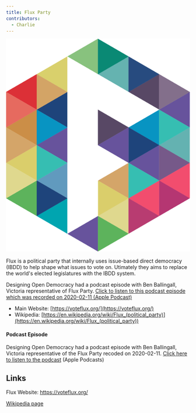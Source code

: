 ```yaml
---
title: Flux Party
contributors:
  - Charlie
---
```


![](flux-mark.svg "Flux-mark.svg")


Flux is a political party that internally uses issue-based direct democracy (IBDD) to help shape what issues to vote on. Utimately they aims to replace the world's elected legislatures with the IBDD system.

Designing Open Democracy had a podcast episode with Ben Ballingall, Victoria representative of Flux Party. [Click to listen to this podcast episode which was recorded on 2020-02-11 (Apple Podcast)](https://podcasts.apple.com/au/podcast/talk-ben-ballingall-about-flux-party-issue-based-direct/id1492656241?i=1000465446730)

* Main Website: [https://voteflux.org/](https://voteflux.org/)
* Wikipedia: [https://en.wikipedia.org/wiki/Flux_(political_party)](https://en.wikipedia.org/wiki/Flux_(political_party))


#### Podcast Episode

Designing Open Democracy had a
podcast episode with Ben Ballingall, Victoria representative of the Flux
Party recoded on 2020-02-11. [Click here to listen to the
podcast](https://podcasts.apple.com/au/podcast/talk-ben-ballingall-about-flux-party-issue-based-direct/id1492656241?i=1000465446730)
(Apple Podcasts)

## Links

Flux Website: <https://voteflux.org/>

[Wikipedia page](https://en.wikipedia.org/wiki/Flux_(political_party))
